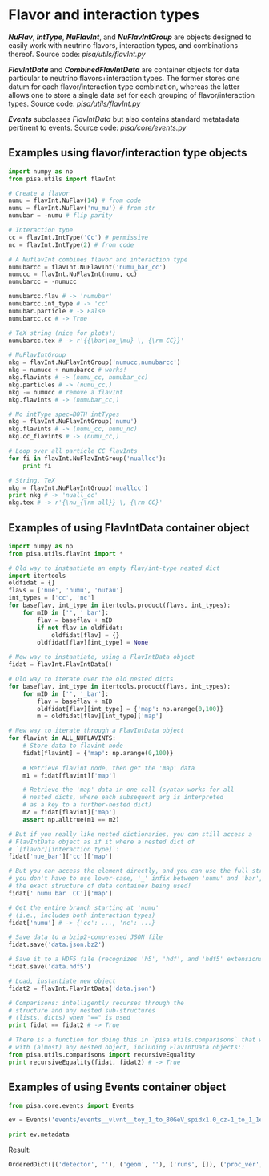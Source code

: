 # Flavor and interaction types

***NuFlav***, ***IntType***, ***NuFlavInt***, and ***NuFlavIntGroup*** are objects designed to easily work with neutrino flavors, interaction types, and combinations thereof. Source code: *pisa/utils/flavInt.py*

***FlavIntData*** and ***CombinedFlavIntData*** are container objects for data particular to neutrino flavors+interaction types. The former stores one datum for each flavor/interaction type combination, whereas the latter allows one to store a single data set for each grouping of flavor/interaction types. Source code: *pisa/utils/flavInt.py*

***Events*** subclasses *FlavIntData* but also contains standard metatadata pertinent to events. Source code: *pisa/core/events.py*

## Examples using flavor/interaction type objects

```python
import numpy as np
from pisa.utils import flavInt

# Create a flavor
numu = flavInt.NuFlav(14) # from code
numu = flavInt.NuFlav('nu_mu') # from str
numubar = -numu # flip parity

# Interaction type
cc = flavInt.IntType('Cc') # permissive
nc = flavInt.IntType(2) # from code

# A NuflavInt combines flavor and interaction type
numubarcc = flavInt.NuFlavInt('numu_bar_cc')
numucc = flavInt.NuFlavInt(numu, cc)
numubarcc = -numucc

numubarcc.flav # -> 'numubar'
numubarcc.int_type # -> 'cc'
numubar.particle # -> False
numubarcc.cc # -> True

# TeX string (nice for plots!)
numubarcc.tex # -> r'{{\bar\nu_\mu} \, {\rm CC}}'

# NuFlavIntGroup
nkg = flavInt.NuFlavIntGroup('numucc,numubarcc')
nkg = numucc + numubarcc # works!
nkg.flavints # -> (numu_cc, numubar_cc)
nkg.particles # -> (numu_cc,)
nkg -= numucc # remove a flavInt
nkg.flavints # -> (numubar_cc,)

# No intType spec=BOTH intTypes
nkg = flavInt.NuFlavIntGroup('numu')
nkg.flavints # -> (numu_cc, numu_nc)
nkg.cc_flavints # -> (numu_cc,)

# Loop over all particle CC flavInts
for fi in flavInt.NuFlavIntGroup('nuallcc'):
    print fi

# String, TeX
nkg = flavInt.NuFlavIntGroup('nuallcc')
print nkg # -> 'nuall_cc'
nkg.tex # -> r'{\nu_{\rm all}} \, {\rm CC}'

```

## Examples of using FlavIntData container object

```python
import numpy as np
from pisa.utils.flavInt import *

# Old way to instantiate an empty flav/int-type nested dict
import itertools
oldfidat = {}
flavs = ['nue', 'numu', 'nutau']
int_types = ['cc', 'nc']
for baseflav, int_type in itertools.product(flavs, int_types):
    for mID in ['', '_bar']:
        flav = baseflav + mID
        if not flav in oldfidat:
            oldfidat[flav] = {}
        oldfidat[flav][int_type] = None

# New way to instantiate, using a FlavIntData object
fidat = flavInt.FlavIntData()

# Old way to iterate over the old nested dicts
for baseflav, int_type in itertools.product(flavs, int_types):
    for mID in ['', '_bar']:
        flav = baseflav + mID
        oldfidat[flav][int_type] = {'map': np.arange(0,100)}
        m = oldfidat[flav][int_type]['map']

# New way to iterate through a FlavIntData object
for flavint in ALL_NUFLAVINTS:
    # Store data to flavint node
    fidat[flavint] = {'map': np.arange(0,100)}
    
    # Retrieve flavint node, then get the 'map' data
    m1 = fidat[flavint]['map']

    # Retrieve the 'map' data in one call (syntax works for all
    # nested dicts, where each subsequent arg is interpreted
    # as a key to a further-nested dict)
    m2 = fidat[flavint]['map']
    assert np.alltrue(m1 == m2)

# But if you really like nested dictionaries, you can still access a
# FlavIntData object as if it where a nested dict of
# `[flavor][interaction type]`:
fidat['nue_bar']['cc']['map']

# But you can access the element directly, and you can use the full string, and
# you don't have to use lower-case, '_' infix between 'numu' and 'bar', or know
# the exact structure of data container being used!
fidat[' numu bar  CC']['map']

# Get the entire branch starting at 'numu'
# (i.e., includes both interaction types)
fidat['numu'] # -> {'cc': ..., 'nc': ...}

# Save data to a bzip2-compressed JSON file
fidat.save('data.json.bz2')

# Save it to a HDF5 file (recognizes 'h5', 'hdf', and 'hdf5' extensions)
fidat.save('data.hdf5')

# Load, instantiate new object
fidat2 = flavInt.FlavIntData('data.json')

# Comparisons: intelligently recurses through the
# structure and any nested sub-structures
# (lists, dicts) when "==" is used
print fidat == fidat2 # -> True

# There is a function for doing this in `pisa.utils.comparisons` that works
# with (almost) any nested object, including FlavIntData objects::
from pisa.utils.comparisons import recursiveEquality
print recursiveEquality(fidat, fidat2) # -> True
```

## Examples of using Events container object

```python
from pisa.core.events import Events

ev = Events('events/events__vlvnt__toy_1_to_80GeV_spidx1.0_cz-1_to_1_1e2evts_set0__unjoined__with_fluxes_honda-2015-spl-solmin-aa.hdf5')

print ev.metadata
```
Result:
```python
OrderedDict([('detector', ''), ('geom', ''), ('runs', []), ('proc_ver', ''), ('cuts', []), ('flavints_joined', [])])
```
